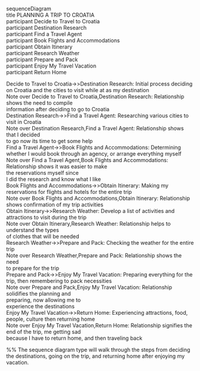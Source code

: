 sequenceDiagram  
title PLANNING A TRIP TO CROATIA  
participant Decide to Travel to Croatia  
participant Destination Research  
participant Find a Travel Agent  
participant Book Flights and Accommodations  
participant Obtain Itinerary  
participant Research Weather  
participant Prepare and Pack  
participant Enjoy My Travel Vacation  
participant Return Home  

Decide to Travel to Croatia->>Destination Research: Initial process deciding on Croatia and the cities to visit while at as my destination  
Note over Decide to Travel to Croatia,Destination Research: Relationship shows the need to compile<br/>information after deciding to go to Croatia  
Destination Research->>Find a Travel Agent: Researching various cities to visit in Croatia   
Note over Destination Research,Find a Travel Agent: Relationship shows that I decided<br/> to go now its time to get some help  
Find a Travel Agent->>Book Flights and Accommodations: Determining whether I would book through an agency, or arrange everything myself  
Note over Find a Travel Agent,Book Flights and Accommodations: Relationship shows it was easier to make<br/> the reservations myself since<br/> I did the research and know what I like  
Book Flights and Accommodations->>Obtain Itinerary: Making my reservations for flights and hotels for the entire trip  
Note over Book Flights and Accommodations,Obtain Itinerary: Relationship shows confirmation of my trip activities  
Obtain Itinerary->>Research Weather: Develop a list of activities and attractions to visit during the trip  
Note over Obtain Itinerary,Research Weather: Relationship helps to understand the types<br/> of clothes that will be needed  
Research Weather->>Prepare and Pack: Checking the weather for the entire trip  
Note over Research Weather,Prepare and Pack: Relationship shows the need<br/> to prepare for the trip  
Prepare and Pack->>Enjoy My Travel Vacation: Preparing everything for the trip, then remembering to pack necessities  
Note over Prepare and Pack,Enjoy My Travel Vacation: Relationship solidifies the planning and<br/> preparing, now allowing me to<br/> experience the destinations  
Enjoy My Travel Vacation->>Return Home: Experiencing attractions, food, people, culture then returning home  
Note over Enjoy My Travel Vacation,Return Home: Relationship signifies the end of the trip, me getting sad<br/> because I have to return home, and then traveling back  

%% The sequence diagram type will walk through the steps from deciding the destinations, going on the trip, and returning home after enjoying my vacation.
